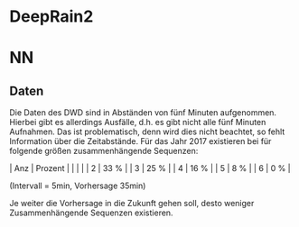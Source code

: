 # DeepRain2





# NN

## Daten

Die Daten des DWD sind in Abständen von fünf Minuten aufgenommen.
Hierbei gibt es allerdings Ausfälle, d.h. es gibt nicht alle fünf Minuten Aufnahmen.
Das ist problematisch, denn wird dies nicht beachtet, so fehlt Information über die Zeitabstände.
Für das Jahr 2017 existieren bei für folgende größen zusammenhängende Sequenzen:

| Anz | Prozent |
|     |         |
|  2  |   33 %  |
|  3  |   25 %  |
|  4  |   16 %  |
|  5  |    8 %  |
|  6  |    0 %  |


(Intervall = 5min, Vorhersage 35min)


Je weiter die Vorhersage in die Zukunft gehen soll, desto weniger Zusammenhängende Sequenzen existieren.



